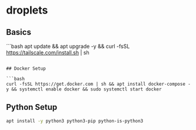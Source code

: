 # droplets

## Basics

´´´bash
apt update && apt upgrade -y && curl -fsSL https://tailscale.com/install.sh | sh
```

## Docker Setup

```bash
curl -fsSL https://get.docker.com | sh && apt install docker-compose -y && systemctl enable docker && sudo systemctl start docker
```

## Python Setup

```bash
apt install -y python3 python3-pip python-is-python3
```
